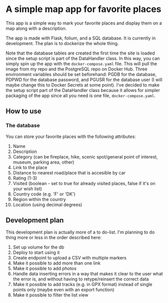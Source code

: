 # A simple map app for favorite places

This app is a simple way to mark your favorite places and display them on a map along with a description. 

The app is made with Flask, folium, and a SQL database. It is currently in development. The plan is to dockerize the whole thing. 

Note that the database tables are created the first time the site is loaded since the setup script is part of the DataHandler class. In this way, you can simply spin up the app with the `docker-compose.yaml` file. This will pull the image from my repo and the PostgreSQL repo on Docker Hub. Three environment variables should be set beforehand: PGDB for the database, PDPWD for the database password, and PGUSR for the database user (I will maybe change this to Docker Secrets at some point). I've decided to make the setup script part of the DataHandler class because it allows for simpler packaging of the app since all you need is one file, `docker-compose.yaml`.

## How to use

### The database

You can store your favorite places with the following attributes:

1. Name
2. Description
3. Category (can be fireplace, hike, scenic spot/general point of interest, museum, parking area, other)
4. Link to the place
5. Distance to nearest road/place that is accesible by car
6. Rating (1-3)
7. Visited (boolean - set to true for already visited places, false if it's on your wish list)
8. Country code (e.g. 'F' or 'DK')
9. Region within the country
10. Location (using decimal degrees)

## Development plan

This development plan is actually more of a to do-list. I'm planning to do thing more or less in the order described here:

1. Set up volume for the db
1. Deploy to start using it
3. Create endpoint to upload a CSV with multiple markers
6. Make it possible to add more than one link
6. Make it possible to add photos
5. Handle data inserting errors in a way that makes it clear to the user what the error is, and without having to retype/reinsert the correct data
7. Make it possible to add tracks (e.g. in GPX format) instead of single points only (maybe even with an export function)
8. Make it possible to filter the list view
